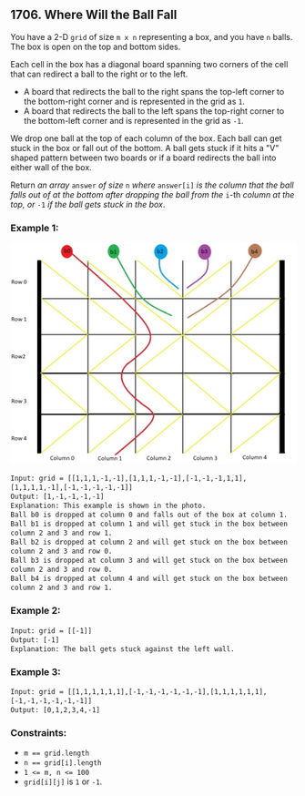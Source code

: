 ## 1706. Where Will the Ball Fall

You have a 2-D ```grid``` of size ```m x n``` representing a box, and you have ```n``` balls. The box is open on the top and bottom sides.

Each cell in the box has a diagonal board spanning two corners of the cell that can redirect a ball to the right or to the left.

* A board that redirects the ball to the right spans the top-left corner to the bottom-right corner and is represented in the grid as ```1```.
* A board that redirects the ball to the left spans the top-right corner to the bottom-left corner and is represented in the grid as ```-1```.

We drop one ball at the top of each column of the box. Each ball can get stuck in the box or fall out of the bottom. A ball gets stuck if it hits a "V" shaped pattern between two boards or if a board redirects the ball into either wall of the box.

Return *an array* ```answer``` *of size* ```n``` *where* ```answer[i]``` *is the column that the ball falls out of at the bottom after dropping the ball from the* ```i```-th *column at the top, or* ```-1``` *if the ball gets stuck in the box*.

### Example 1:

![Example 1](images/example1.jpg)

```
Input: grid = [[1,1,1,-1,-1],[1,1,1,-1,-1],[-1,-1,-1,1,1],[1,1,1,1,-1],[-1,-1,-1,-1,-1]]
Output: [1,-1,-1,-1,-1]
Explanation: This example is shown in the photo.
Ball b0 is dropped at column 0 and falls out of the box at column 1.
Ball b1 is dropped at column 1 and will get stuck in the box between column 2 and 3 and row 1.
Ball b2 is dropped at column 2 and will get stuck on the box between column 2 and 3 and row 0.
Ball b3 is dropped at column 3 and will get stuck on the box between column 2 and 3 and row 0.
Ball b4 is dropped at column 4 and will get stuck on the box between column 2 and 3 and row 1.
```
### Example 2:
```
Input: grid = [[-1]]
Output: [-1]
Explanation: The ball gets stuck against the left wall.
```
### Example 3:
```
Input: grid = [[1,1,1,1,1,1],[-1,-1,-1,-1,-1,-1],[1,1,1,1,1,1],[-1,-1,-1,-1,-1,-1]]
Output: [0,1,2,3,4,-1]
```

### Constraints:

* ```m == grid.length```
* ```n == grid[i].length```
* ```1 <= m, n <= 100```
* ```grid[i][j]``` is ```1``` or ```-1```.